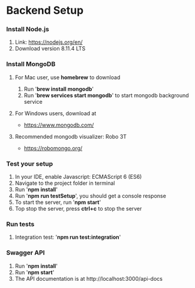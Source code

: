 # Backend Setup
### Install Node.js
1. Link: https://nodejs.org/en/
1. Download version 8.11.4 LTS 

### Install MongoDB
1. For Mac user, use **homebrew** to download 
    1. Run '**brew install mongodb**'
    1. Run '**brew services start mongodb**' to start mongodb background service
        
1. For Windows users, download at 
    * https://www.mongodb.com/
    
1. Recommended mongodb visualizer: Robo 3T
    * https://robomongo.org/

### Test your setup
1. In your IDE, enable Javascript: ECMAScript 6 (ES6)
1. Navigate to the project folder in terminal
1. Run '**npm install**'
1. Run '**npm run testSetup**', you should get a console response
1. To start the server, run '**npm start**'
1. Top stop the server, press **ctrl+c** to stop the server

### Run tests
1. Integration test: '**npm run test:integration**'

### Swagger API
1. Run '**npm install**'
1. Run '**npm start**'
1. The API documentation is at http://localhost:3000/api-docs